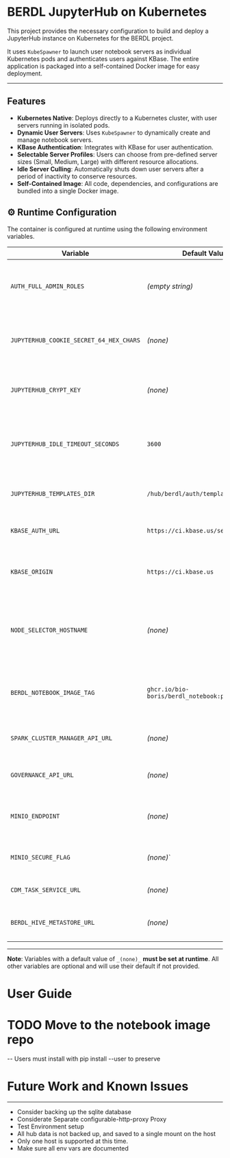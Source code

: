 # BERDL JupyterHub on Kubernetes

This project provides the necessary configuration to build and deploy a JupyterHub instance on Kubernetes for the BERDL project.

It uses `KubeSpawner` to launch user notebook servers as individual Kubernetes pods and authenticates users against KBase. The entire application is packaged into a self-contained Docker image for easy deployment.

---

## Features

* **Kubernetes Native**: Deploys directly to a Kubernetes cluster, with user servers running in isolated pods.
* **Dynamic User Servers**: Uses `KubeSpawner` to dynamically create and manage notebook servers.
* **KBase Authentication**: Integrates with KBase for user authentication.
* **Selectable Server Profiles**: Users can choose from pre-defined server sizes (Small, Medium, Large) with different resource allocations.
* **Idle Server Culling**: Automatically shuts down user servers after a period of inactivity to conserve resources.
* **Self-Contained Image**: All code, dependencies, and configurations are bundled into a single Docker image.


## ⚙️ Runtime Configuration

The container is configured at runtime using the following environment variables.

| Variable                                | Default Value                           | Description                                                                      |
|-----------------------------------------|-----------------------------------------|----------------------------------------------------------------------------------|
| `AUTH_FULL_ADMIN_ROLES`                 | _(empty string)_                        | A comma-separated list of KBase roles to be granted full admin rights.           |
| `JUPYTERHUB_COOKIE_SECRET_64_HEX_CHARS` | _(none)_                                | A 64-character hex string for securing user session cookies.                     |
| `JUPYTERHUB_CRYPT_KEY`                  | _(none)_                                | A 32-byte key for the authenticator to encrypt auth state.                       |
| `JUPYTERHUB_IDLE_TIMEOUT_SECONDS`       | `3600`                                  | Seconds of inactivity before a user's server is automatically shut down.         |
| `JUPYTERHUB_TEMPLATES_DIR`              | `/hub/berdl/auth/templates`             | The path to custom HTML templates for login.                                     |
| `KBASE_AUTH_URL`                        | `https://ci.kbase.us/services/auth`     | The URL for the KBase authentication service.                                    |
| `KBASE_ORIGIN`                          | `https://ci.kbase.us`                   | The KBase service URL used by the auth login html.                               |
| `NODE_SELECTOR_HOSTNAME`                | _(none)_                                | If set, forces user notebook pods to be scheduled on a specific Kubernetes node. |
| `BERDL_NOTEBOOK_IMAGE_TAG`              | `ghcr.io/bio-boris/berdl_notebook:pr-1` | The tag of the BERDL notebook image to use for user servers.                     |
| `SPARK_CLUSTER_MANAGER_API_URL`         | _(none)_                                | The URL for the Spark Cluster Manager API.                                       |
| `GOVERNANCE_API_URL`                    | _(none)_                                | The URL for the Governance API.                                                  |
| `MINIO_ENDPOINT`                        | _(none)_                                | The endpoint for the MinIO object storage service.                               |
| `MINIO_SECURE_FLAG`                     | _(none)_`                               | Whether to use HTTPS for MinIO connections.                                      |
| `CDM_TASK_SERVICE_URL`                  | _(none)_                                | The URL for the CTS service.                                                     |
| `BERDL_HIVE_METASTORE_URL`              | _(none)_                                | The URL for the Hive Metastore service.                                          |
---


**Note**: Variables with a default value of `_(none)_` **must be set at runtime**. All other variables are optional and will use their default if not provided.


# User Guide
# TODO Move to the notebook image repo
-- Users must install with pip install --user to preserve


# Future Work and Known Issues

---
* Consider backing up the sqlite database
* Considerate Separate configurable-http-proxy Proxy
* Test Environment setup
* All hub data is not backed up, and saved to a single mount on the host
* Only one host is supported at this time.
* Make sure all env vars are documented